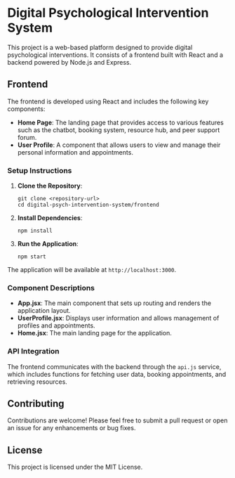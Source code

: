 # Digital Psychological Intervention System

This project is a web-based platform designed to provide digital psychological interventions. It consists of a frontend built with React and a backend powered by Node.js and Express.

## Frontend

The frontend is developed using React and includes the following key components:

- **Home Page**: The landing page that provides access to various features such as the chatbot, booking system, resource hub, and peer support forum.
- **User Profile**: A component that allows users to view and manage their personal information and appointments.

### Setup Instructions

1. **Clone the Repository**:
   ```
   git clone <repository-url>
   cd digital-psych-intervention-system/frontend
   ```

2. **Install Dependencies**:
   ```
   npm install
   ```

3. **Run the Application**:
   ```
   npm start
   ```

The application will be available at `http://localhost:3000`.

### Component Descriptions

- **App.jsx**: The main component that sets up routing and renders the application layout.
- **UserProfile.jsx**: Displays user information and allows management of profiles and appointments.
- **Home.jsx**: The main landing page for the application.

### API Integration

The frontend communicates with the backend through the `api.js` service, which includes functions for fetching user data, booking appointments, and retrieving resources.

## Contributing

Contributions are welcome! Please feel free to submit a pull request or open an issue for any enhancements or bug fixes.

## License

This project is licensed under the MIT License.